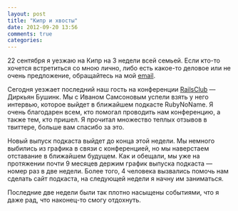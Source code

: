 ```yaml
---
layout: post
title: "Кипр и хвосты"
date: 2012-09-20 13:56
comments: true
categories: 
---
```


22 сентября я уезжаю на Кипр на 3 недели всей семьей. Если кто-то хочется встретиться со мною лично, либо есть какое-то
деловое или не очень предложение, обращайтесь на мой [email](mailto:evtuhovich@gmail.com).

Сегодня уезжает последний наш гость на конференции [RailsClub](http://railsclub.ru) — Диркьян Бушинк. Мы с Иваном
Самсоновым успели взять у него интервью, которое выйдет в ближайшем подкасте RubyNoName. Я очень благодарен всем, кто
помогал проводить нам конференцию, а также тем, кто пришел. Я прочитал множество теплых отзывов в твиттере, больше вам
спасибо за это.

Новый выпуск подкаста выйдет до конца этой недели. Мы немного выбились из графика в связи с конференцией, но мы
наверстаем отставание в ближайшем будущем. Как и обещали, мы уже на протяжении почти 9 месяцев держим график выпуска
подкаста — номер раз в две недели. Более того, 4 человека вызвались помочь нам сделать сайт подкаста, на следующей
недели я начну им заниматься.

Последние две недели были так плотно насыщены событиями, что я даже рад, что наконец-то смогу отдохнуть.

